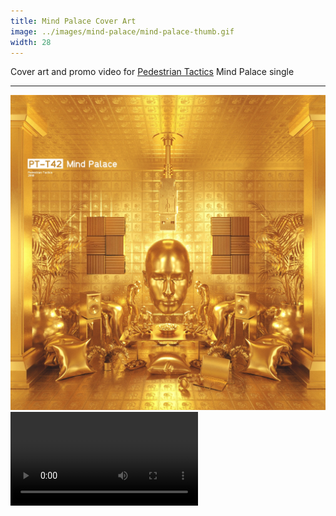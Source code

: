 ```yaml
---
title: Mind Palace Cover Art
image: ../images/mind-palace/mind-palace-thumb.gif
width: 28
---
```


Cover art and promo video for [Pedestrian Tactics](https://pedestriantactics.com) Mind Palace single

***

![](../images/mind-palace/mind-palace-cover-art.jpeg)
<video controls src="images/mind-palace/mind-palace-video.mov"></video>